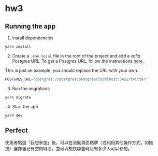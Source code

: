 # hw3

## Running the app

1. Install dependencies

```bash
yarn install
```

2. Create a `.env.local` file in the root of the project and add a _valid_ Postgres URL. To get a Postgres URL, follow the instructions [here](https://ric2k1.notion.site/Free-postgresql-tutorial-f99605d5c5104acc99b9edf9ab649199?pvs=4).

This is just an example, you should replace the URL with your own.

```bash
POSTGRES_URL="postgres://postgres:postgres@localhost:5432/twitter"
```

3. Run the migrations

```bash
yarn migrate
```

4. Start the app

```bash
yarn dev
```

## Perfect
使用者點選「我想參加」後，可以在活動頁面點擊（或利用其他操作方式，如拖曳）選擇自己有空的時段，並可以檢視哪些時段有多少人可以參加。